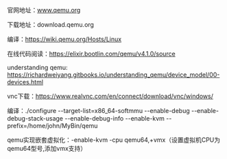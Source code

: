 官网地址：www.qemu.org

下载地址：download.qemu.org

编译：https://wiki.qemu.org/Hosts/Linux

在线代码阅读：https://elixir.bootlin.com/qemu/v4.1.0/source

understanding qemu: https://richardweiyang.gitbooks.io/understanding_qemu/device_model/00-devices.html

vnc下载：https://www.realvnc.com/en/connect/download/vnc/windows/

编译：./configure --target-list=x86_64-softmmu --enable-debug --enable-debug-stack-usage --enable-debug-info --enable-kvm --prefix=/home/john/MyBin/qemu

qemu实现嵌套虚拟化：-enable-kvm -cpu qemu64,+vmx（设置虚拟机CPU为qemu64型号,添加vmx支持）
